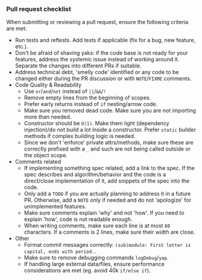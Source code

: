 ### Pull request checklist

When submitting or reviewing a pull request, ensure the following criteria are met:

* Run tests and reftests. Add tests if applicable (fix for a bug, new feature, etc.).
* Don't be afraid of shaving yaks: if the code base is not ready for your features, address the systemic issue instead of working around it. Separate the changes into different PRs if suitable.
* Address technical debt, 'smelly code' identified or any code to be changed either during the PR discussion or with `NOTE`/`FIXME` comments.
* Code Quality & Readability
    * Use `or`/`and`/`not` instead of `||`/`&&`/`!`
    * Remove empty lines from the beginning of scopes.
    * Prefer early returns instead of `if` nesting/arrow code.
    * Make sure you removed dead code. Make sure you are not importing more than needed.
    * Constructor should be `O(1)`. Make them light (dependency injection)/do not build a lot inside a constructor. Prefer `static` builder methods if complex building logic is needed.
    * Since we don't 'enforce' private attrs/methods, make sure these are correctly prefixed with a `_` and such are not being called outside or the object scope.
* Comments related
    * If implementing something spec related, add a link to the spec. If the spec describes and algorithm/behavior and the code is a direct/close implementation of it, add snippets of the spec into the code.
    * Only add a `TODO` if you are actually planning to address it in a future PR. Otherwise, add a `NOTE` only if needed and do not 'apologize' for unimplemented features.
    * Make sure comments explain 'why' and not 'how'. If you need to explain 'how', code is not readable enough.
    * When writing comments, make sure each line is at most `80` characters. If a comments is 2 lines, make sure their width are close.
* Other
    * Format commit messages correctly: `(sub)module: First letter is capital, ends with period.`.
    * Make sure to remove debugging commands `logDebug`/`yap`.
    * If handling large external data/files, ensure performance considerations are met (eg. avoid 40k `if/else if`).
